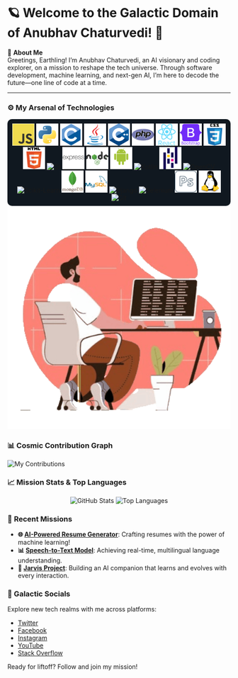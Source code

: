 # 🪐 Welcome to the Galactic Domain of Anubhav Chaturvedi! 👾

🚀 **About Me**  
Greetings, Earthling! I’m Anubhav Chaturvedi, an AI visionary and coding explorer, on a mission to reshape the tech universe. Through software development, machine learning, and next-gen AI, I’m here to decode the future—one line of code at a time.

---

### ⚙️ My Arsenal of Technologies 
<div align="center" style="background:#101820;padding:10px;border-radius:10px;">
    <img src="https://raw.githubusercontent.com/devicons/devicon/master/icons/javascript/javascript-original.svg" alt="JavaScript" width="50" />
    <img src="https://raw.githubusercontent.com/devicons/devicon/master/icons/python/python-original.svg" alt="Python" width="50" />
    <img src="https://raw.githubusercontent.com/devicons/devicon/master/icons/c/c-original.svg" alt="C" width="50" />
    <img src="https://raw.githubusercontent.com/devicons/devicon/master/icons/java/java-original.svg" alt="Java" width="50" />
    <img src="https://raw.githubusercontent.com/devicons/devicon/master/icons/cplusplus/cplusplus-original.svg" alt="C++" width="50" />
    <img src="https://raw.githubusercontent.com/devicons/devicon/master/icons/php/php-original.svg" alt="PHP" width="50" />
    <img src="https://raw.githubusercontent.com/devicons/devicon/master/icons/react/react-original-wordmark.svg" alt="React" width="50" />
    <img src="https://raw.githubusercontent.com/devicons/devicon/master/icons/bootstrap/bootstrap-plain-wordmark.svg" alt="Bootstrap" width="50" />
    <img src="https://raw.githubusercontent.com/devicons/devicon/master/icons/css3/css3-original-wordmark.svg" alt="CSS3" width="50" />
    <img src="https://raw.githubusercontent.com/devicons/devicon/master/icons/html5/html5-original-wordmark.svg" alt="HTML5" width="50" />
    <img src="https://upload.wikimedia.org/wikipedia/commons/0/0b/Qt_logo_2016.svg" alt="Qt" width="50" />
    <img src="https://raw.githubusercontent.com/devicons/devicon/master/icons/express/express-original-wordmark.svg" alt="Express" width="50" />
    <img src="https://raw.githubusercontent.com/devicons/devicon/master/icons/nodejs/nodejs-original-wordmark.svg" alt="Node.js" width="50" />
    <img src="https://raw.githubusercontent.com/devicons/devicon/master/icons/android/android-original-wordmark.svg" alt="Android" width="50" />
    <img src="https://www.vectorlogo.zone/logos/kotlinlang/kotlinlang-icon.svg" alt="Kotlin" width="50" />
    <img src="https://raw.githubusercontent.com/devicons/devicon/master/icons/pandas/pandas-original.svg" alt="Pandas" width="50" />
    <img src="https://www.vectorlogo.zone/logos/opencv/opencv-icon.svg" alt="OpenCV" width="50" />
    <img src="https://upload.wikimedia.org/wikipedia/commons/0/05/Scikit_learn_logo_small.svg" alt="Scikit-Learn" width="50" />
    <img src="https://raw.githubusercontent.com/devicons/devicon/master/icons/mongodb/mongodb-original-wordmark.svg" alt="MongoDB" width="50" />
    <img src="https://raw.githubusercontent.com/devicons/devicon/master/icons/mysql/mysql-original-wordmark.svg" alt="MySQL" width="50" />
    <img src="https://cdn.worldvectorlogo.com/logos/django.svg" alt="Django" width="50" />
    <img src="https://raw.githubusercontent.com/detain/svg-logos/780f25886640cef088af994181646db2f6b1a3f8/svg/selenium-logo.svg" alt="Selenium" width="50" />
    <img src="https://raw.githubusercontent.com/devicons/devicon/master/icons/photoshop/photoshop-line.svg" alt="Photoshop" width="50" />
    <img src="https://raw.githubusercontent.com/devicons/devicon/master/icons/linux/linux-original.svg" alt="Linux" width="50" />
    <img src="https://www.vectorlogo.zone/logos/git-scm/git-scm-icon.svg" alt="Git" width="50" />
</div>

<div align="center">
    <img src="https://github.com/AnubhavChaturvedi-GitHub/AnubhavChaturvedi-GitHub/blob/main/ezgif-6-3bc86437ad-unscreen.gif" alt="sci-fi-gif" width="600"/>
</div>

### 📊 Cosmic Contribution Graph
![My Contributions](https://activity-graph.herokuapp.com/graph?username=AnubhavChaturvedi-GitHub&theme=react-dark&area=true)

### 📈 Mission Stats & Top Languages
<div align="center">
  <img src="https://github-readme-stats.vercel.app/api?username=AnubhavChaturvedi-GitHub&show_icons=true&theme=radical" alt="GitHub Stats" width="48%"/>
  <img src="https://github-readme-stats.vercel.app/api/top-langs/?username=AnubhavChaturvedi-GitHub&layout=compact&theme=radical" alt="Top Languages" width="48%"/>
</div>

### 🌌 **Recent Missions**  
- **🌐 [AI-Powered Resume Generator](#)**: Crafting resumes with the power of machine learning!
- **📊 [Speech-to-Text Model](#)**: Achieving real-time, multilingual language understanding.
- **📖 [Jarvis Project](#)**: Building an AI companion that learns and evolves with every interaction.

### 📡 Galactic Socials  
Explore new tech realms with me across platforms:
- [Twitter](https://twitter.com/AnubhavChatu) 
- [Facebook](https://www.facebook.com/IndianYoutuberAndSoftwareDevloper)
- [Instagram](https://www.instagram.com/anubhav_chaturvedi__)
- [YouTube](https://www.youtube.com/@NetHyTech)
- [Stack Overflow](https://stackoverflow.com/users/users/27312144/anubhav-chaturvedi)

Ready for liftoff? Follow and join my mission!
